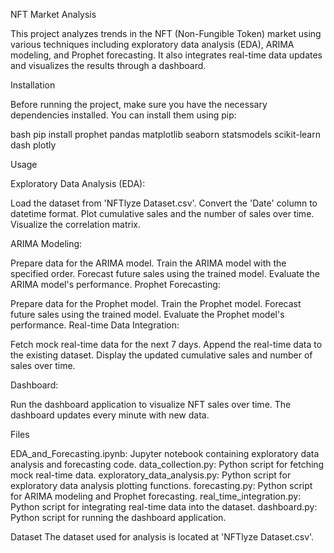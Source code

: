 NFT Market Analysis

This project analyzes trends in the NFT (Non-Fungible Token) market using various techniques including exploratory data analysis (EDA), ARIMA modeling, and Prophet forecasting. It also integrates real-time data updates and visualizes the results through a dashboard.

Installation

Before running the project, make sure you have the necessary dependencies installed. You can install them using pip:

bash
pip install prophet pandas matplotlib seaborn statsmodels scikit-learn dash plotly

Usage

Exploratory Data Analysis (EDA):

Load the dataset from 'NFTlyze Dataset.csv'.
Convert the 'Date' column to datetime format.
Plot cumulative sales and the number of sales over time.
Visualize the correlation matrix.

ARIMA Modeling:

Prepare data for the ARIMA model.
Train the ARIMA model with the specified order.
Forecast future sales using the trained model.
Evaluate the ARIMA model's performance.
Prophet Forecasting:

Prepare data for the Prophet model.
Train the Prophet model.
Forecast future sales using the trained model.
Evaluate the Prophet model's performance.
Real-time Data Integration:

Fetch mock real-time data for the next 7 days.
Append the real-time data to the existing dataset.
Display the updated cumulative sales and number of sales over time.

Dashboard:

Run the dashboard application to visualize NFT sales over time.
The dashboard updates every minute with new data.

Files

EDA_and_Forecasting.ipynb: Jupyter notebook containing exploratory data analysis and forecasting code.
data_collection.py: Python script for fetching mock real-time data.
exploratory_data_analysis.py: Python script for exploratory data analysis plotting functions.
forecasting.py: Python script for ARIMA modeling and Prophet forecasting.
real_time_integration.py: Python script for integrating real-time data into the dataset.
dashboard.py: Python script for running the dashboard application.

Dataset
The dataset used for analysis is located at 'NFTlyze Dataset.csv'.

